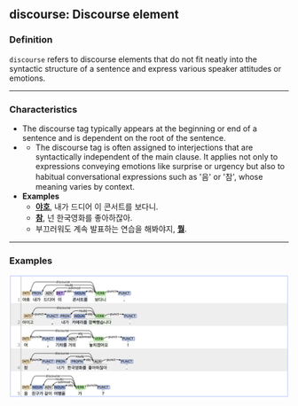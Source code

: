 ## discourse: Discourse element

### Definition
`discourse` refers to discourse elements that do not fit neatly into the syntactic structure of a sentence and express various speaker attitudes or emotions.

---

### Characteristics
- The discourse tag typically appears at the beginning or end of a sentence and is dependent on the root of the sentence.
- - The discourse tag is often assigned to interjections that are syntactically independent of the main clause. It applies not only to expressions conveying emotions like surprise or urgency but also to habitual conversational expressions such as '음' or '참', whose meaning varies by context.
- **Examples**  
    - <ins>**야호**</ins>, 내가 드디어 이 콘서트를 보다니.  
    - <ins>**참**</ins>, 넌 한국영화를 좋아하잖아.  
    - 부끄러워도 계속 발표하는 연습을 해봐야지, <ins>**뭘**</ins>.

---

### Examples
![discourse Example](discourse.png)